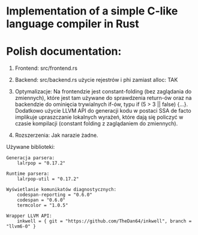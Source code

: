 # Implementation of a simple C-like language compiler in Rust

# Polish documentation:

1) Frontend: src/frontend.rs
2) Backend: src/backend.rs
    użycie rejestrów i phi zamiast alloc: TAK
5) Optymalizacje:
    Na frontendzie jest constant-folding (bez zaglądania do zmiennych), które jest tam używane do sprawdzenia return-ów oraz na backendzie do ominięcia trywialnych if-ów, typu if (5 > 3 || false) {...}.
    Dodatkowo użycie LLVM API do generacji kodu w postaci SSA de facto implikuje upraszczanie lokalnych wyrażeń, które dają się policzyć w czasie kompilacji (constant folding z zaglądaniem do zmiennych).

6) Rozszerzenia:
    Jak narazie żadne.

Używane biblioteki:

    Generacja parsera:
        lalrpop = "0.17.2"

    Runtime parsera:
        lalrpop-util = "0.17.2"

    Wyświetlanie komunikatów diagnostycznych:
        codespan-reporting = "0.6.0"
        codespan = "0.6.0"
        termcolor = "1.0.5"

    Wrapper LLVM API:
        inkwell = { git = "https://github.com/TheDan64/inkwell", branch = "llvm6-0" }


